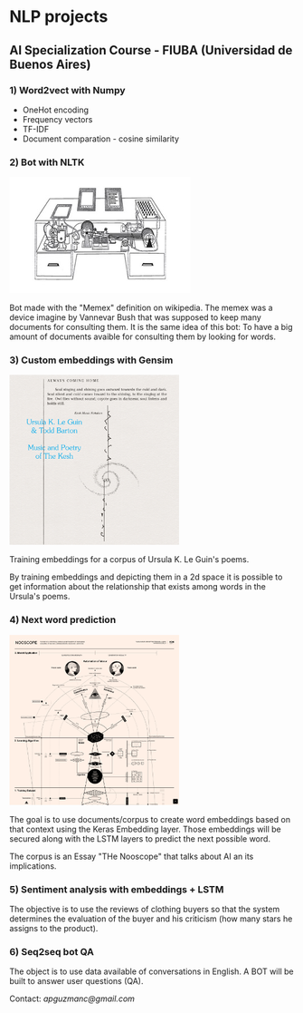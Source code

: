 
# NLP projects
## AI Specialization Course - FIUBA (Universidad de Buenos Aires)

### 1) Word2vect with Numpy
- OneHot encoding
- Frequency vectors
- TF-IDF
- Document comparation -  cosine similarity

### 2) Bot with NLTK

<img src="./images/memex.jpg">

Bot made with the "Memex" definition on wikipedia. 
The memex was a device imagine by Vannevar Bush that was supposed to keep many documents for consulting them. It is the same idea of this bot: To have a big amount of documents avaible for consulting them by looking for words. 

### 3) Custom embeddings with Gensim 

<img src="./images/Ursula.jpg" width="300"/>

Training embeddings for a corpus of Ursula K. Le Guin's poems. 

By training embeddings and depicting them in a 2d space it is possible to get information about the relationship that exists among words in the Ursula's poems. 

### 4) Next word prediction

<img src="./images/nooscope.png" width="300"/>

The goal is to use documents/corpus to create word embeddings based on that context using the Keras Embedding layer. Those embeddings will be secured along with the LSTM layers to predict the next possible word.

The corpus is an Essay "THe Nooscope" that talks about AI an its implications.

### 5) Sentiment analysis with embeddings + LSTM

The objective is to use the reviews of clothing buyers so that the system determines the evaluation of the buyer and his criticism (how many stars he assigns to the product).

### 6) Seq2seq bot QA

The object is to use data available  of conversations in English. A BOT will be built to answer user questions (QA).


Contact: _apguzmanc@gmail.com_
